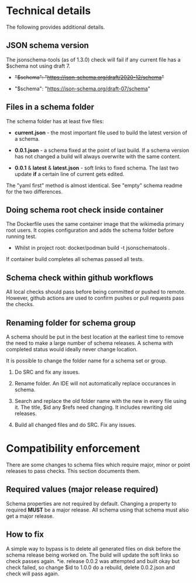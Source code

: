 # Technical details

The following provides additional details.

## JSON schema version

The jsonschema-tools (as of 1.3.0) check will fail if any
current file has a $schema not using draft 7.
 
* ~~"$schema": "https://json-schema.org/draft/2020-12/schema"~~

* "$schema": "https://json-schema.org/draft-07/schema"


## Files in a schema folder

The schema folder has at least five files:

* **current.json** - the most important file used to build
  the latest version of a schema. 

* **0.0.1.json** - a schema fixed at the point of last
  build. If a schema version has not changed a build will
  always overwrite with the same content.

* **0.0.1** & **latest** & **latest.json** - soft links to
  fixed schema. The last two update **if** a certain
  line of current gets edited.

The "yaml first" method is almost identical. See "empty"
schema readme for the two differences.

## Doing schema root check inside container

The Dockerfile uses the same container image that the wikimedia
primary root users. It copies configuration and adds the
schema folder before running test. 

* Whilst in project root: docker/podman build -t jsonschematools .

If container build completes all schemas passed all tests.

## Schema check within github workflows

All local checks should pass before being committed or
pushed to remote. However, github actions are used to
confirm pushes or pull requests pass the checks.

## Renaming folder for schema group

A schema should be put in the best location at the
earliest time to remove the need to make a large number
of schema releases. A schema with completed status
would ideally never change location.

It is possible to change the folder name for a schema
set or group.

1. Do SRC and fix any issues.

1. Rename folder. An IDE will not automatically replace
   occurances in schema.

2. Search and replace the old folder name with the new in
   every file using it. The title, $id any $refs need
   changing. It includes rewriting old releases.

3. Build all changed files and do SRC. Fix any issues.


# Compatibility enforcement

There are some changes to schema files which require
major, minor or point releases to pass checks. This
section documents them. 

## Required values (major release required)

Schema properties are not required by default. Changing a
property to required **MUST** be a major release. All schema
using that schema must also get a major release.

## How to fix

A simple way to bypass is to delete all generated files on
disk before the schema release being worked on. The build
will update the soft links so check passes again. *ie.
release 0.0.2 was attempted and built okay but check
failed, so change $id to 1.0.0 do a rebuild, delete 0.0.2.json
and check will pass again.
